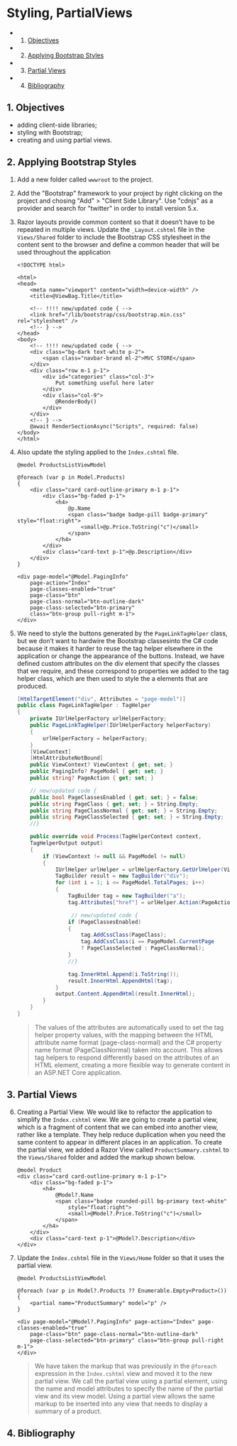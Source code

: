 # Styling, PartialViews

<!-- vscode-markdown-toc -->
* 1. [Objectives](#Objectives)
* 2. [Applying Bootstrap Styles](#ApplyingBootstrapStyles)
* 3. [Partial Views](#PartialViews)
* 4. [Bibliography](#Bibliography)

<!-- vscode-markdown-toc-config
	numbering=true
	autoSave=true
	/vscode-markdown-toc-config -->
<!-- /vscode-markdown-toc -->

##  1. <a name='Objectives'></a>Objectives
- adding client-side libraries;
- styling with Bootstrap;
- creating and using partial views.

##  2. <a name='ApplyingBootstrapStyles'></a>Applying Bootstrap Styles

1. Add a new folder called `wwwroot` to the project.
2. Add the "Bootstrap" framework to your project by right clicking on the project and chosing "Add" > "Client Side Library". Use "cdnjs" as a provider and search for "twitter" in order to install version 5.x. 
3. Razor layouts provide common content so that it doesn’t have to be repeated in multiple views. Update the `_Layout.cshtml` file in the `Views/Shared` folder to include the Bootstrap CSS stylesheet in the content sent to the browser and define a common header that will be used throughout the application

    ```CSHTML
    <!DOCTYPE html>

    <html>
    <head>
        <meta name="viewport" content="width=device-width" />
        <title>@ViewBag.Title</title>

        <!-- !!!! new/updated code { -->
        <link href="/lib/bootstrap/css/bootstrap.min.css" rel="stylesheet" />
        <!-- } -->
    </head>
    <body>
        <!-- !!!! new/updated code { -->
        <div class="bg-dark text-white p-2">
            <span class="navbar-brand ml-2">MVC STORE</span>
        </div>
        <div class="row m-1 p-1">
            <div id="categories" class="col-3">
                Put something useful here later
            </div>
            <div class="col-9">
                @RenderBody()
            </div>
        </div>
        <!-- } -->
        @await RenderSectionAsync("Scripts", required: false)
    </body>
    </html>
    ```
4. Also update the styling applied to the `Index.cshtml` file.

    ```CSHTML
    @model ProductsListViewModel

    @foreach (var p in Model.Products)
    {
        <div class="card card-outline-primary m-1 p-1">
            <div class="bg-faded p-1">
                <h4>
                    @p.Name
                    <span class="badge badge-pill badge-primary" style="float:right">
                        <small>@p.Price.ToString("c")</small>
                    </span>
                </h4>
            </div>
            <div class="card-text p-1">@p.Description</div>
        </div>
    }

    <div page-model="@Model.PagingInfo" 
        page-action="Index" 
        page-classes-enabled="true"
        page-class="btn" 
        page-class-normal="btn-outline-dark"
        page-class-selected="btn-primary" 
        class="btn-group pull-right m-1">
    </div>
    ```
5. We need to style the buttons generated by the `PageLinkTagHelper` class, but we don’t want to hardwire the Bootstrap classesinto the C# code because it makes it harder to reuse the tag helper elsewhere in the application or change the appearance of the buttons. Instead, we have defined custom attributes on the div element that specify the classes that we require, and these correspond to
properties we added to the tag helper class, which are then used to style the a elements that are produced.

    ```C#
    [HtmlTargetElement("div", Attributes = "page-model")]
    public class PageLinkTagHelper : TagHelper
    {
        private IUrlHelperFactory urlHelperFactory;
        public PageLinkTagHelper(IUrlHelperFactory helperFactory)
        {
            urlHelperFactory = helperFactory;
        }
        [ViewContext]
        [HtmlAttributeNotBound]
        public ViewContext? ViewContext { get; set; }
        public PagingInfo? PageModel { get; set; }
        public string? PageAction { get; set; }

        // new/updated code {
        public bool PageClassesEnabled { get; set; } = false;
        public string PageClass { get; set; } = String.Empty;
        public string PageClassNormal { get; set; } = String.Empty;
        public string PageClassSelected { get; set; } = String.Empty;
        //}

        public override void Process(TagHelperContext context,
        TagHelperOutput output)
        {
            if (ViewContext != null && PageModel != null)
            {
                IUrlHelper urlHelper = urlHelperFactory.GetUrlHelper(ViewContext);
                TagBuilder result = new TagBuilder("div");
                for (int i = 1; i <= PageModel.TotalPages; i++)
                {
                    TagBuilder tag = new TagBuilder("a");
                    tag.Attributes["href"] = urlHelper.Action(PageAction, new { productPage = i });

                     // new/updated code {
                    if (PageClassesEnabled)
                    {
                        tag.AddCssClass(PageClass);
                        tag.AddCssClass(i == PageModel.CurrentPage
                        ? PageClassSelected : PageClassNormal);
                    }
                    //}

                    tag.InnerHtml.Append(i.ToString());
                    result.InnerHtml.AppendHtml(tag);
                }
                output.Content.AppendHtml(result.InnerHtml);
            }
        }
    }
    ```

    > The values of the attributes are automatically used to set the tag helper property values, with the mapping between the HTML attribute name format  (page-class-normal) and the C# property name format (PageClassNormal) taken into account. This allows tag helpers to respond differently based on the attributes of an HTML element, creating a more flexible way to generate content in an ASP.NET Core application.

##  3. <a name='PartialViews'></a>Partial Views

6. Creating a Partial View. We would like to refactor the application to simplify the `Index.cshtml` view. We are going to create a partial view, which is a fragment of content that we can embed into another view, rather like a template. They help reduce duplication when you need the same content to appear in different places in an application. To create the partial view, we added a Razor View called `ProductSummary.cshtml` to the `Views/Shared` folder and added the markup shown below.

    ```CSHTML
    @model Product
    <div class="card card-outline-primary m-1 p-1">
        <div class="bg-faded p-1">
            <h4>
                @Model?.Name
                <span class="badge rounded-pill bg-primary text-white"
                    style="float:right">
                    <small>@Model?.Price.ToString("c")</small>
                </span>
            </h4>
        </div>
        <div class="card-text p-1">@Model?.Description</div>
    </div>
    ```
7. Update the `Index.cshtml` file in the `Views/Home` folder so that it uses the partial view.

    ```CSHTML
    @model ProductsListViewModel
    
    @foreach (var p in Model?.Products ?? Enumerable.Empty<Product>())
    {
        <partial name="ProductSummary" model="p" />
    }

    <div page-model="@Model?.PagingInfo" page-action="Index" page-classes-enabled="true"
        page-class="btn" page-class-normal="btn-outline-dark"
        page-class-selected="btn-primary" class="btn-group pull-right m-1">
    </div>
    ```

    > We have taken the markup that was previously in the `@foreach` expression in the `Index.cshtml` view and moved it to the new partial view. We call the partial view using a partial element, using the name and model attributes to specify the name of the partial view and its view model. Using a partial view allows the same markup to be inserted into any view that needs to display a summary of a product.

##  4. <a name='Bibliography'></a>Bibliography